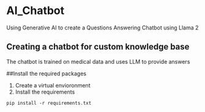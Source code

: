 # AI_Chatbot
Using Generative AI to create a Questions Answering Chatbot using Llama 2

## Creating a chatbot for custom knowledge base
The chatbot is trained on medical data and uses LLM to provide answers

##Install the required packages
1. Create a virtual envioronment
2. Install the requirements 
```
pip install -r requirements.txt
```